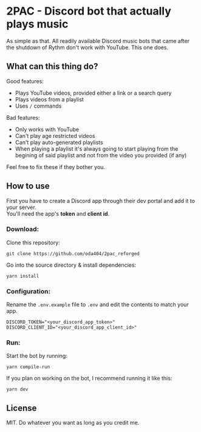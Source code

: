 # 2PAC - Discord bot that actually plays music
As simple as that. All readily available Discord music bots that came after the shutdown of Rythm don't work with YouTube. This one does.

## What can this thing do?
Good features:
- Plays YouTube videos, provided either a link or a search query
- Plays videos from a playlist
- Uses `/` commands

Bad features:
- Only works with YouTube
- Can't play age restricted videos
- Can't play auto-generated playlists
- When playing a playlist it's always going to start playing from the begining of said playlist and not from the video you provided (if any)

Feel free to fix these if they bother you.

## How to use
First you have to create a Discord app through their dev portal and add it to your server. <br>
You'll need the app's <b>token</b> and <b>client id</b>.

### Download:
Clone this repository:
```console
git clone https://github.com/oda404/2pac_reforged
```

Go into the source directory & install dependencies:
```console
yarn install
```

### Configuration:
Rename the `.env.example` file to `.env` and edit the contents to match your app.
```console
DISCORD_TOKEN="<your_discord_app_token>"
DISCORD_CLIENT_ID="<your_discord_app_client_id>"
```

### Run:
Start the bot by running:
```console
yarn compile-run
```

If you plan on working on the bot, I recommend running it like this:
```console
yarn dev
```

## License
MIT. Do whatever you want as long as you credit me.
